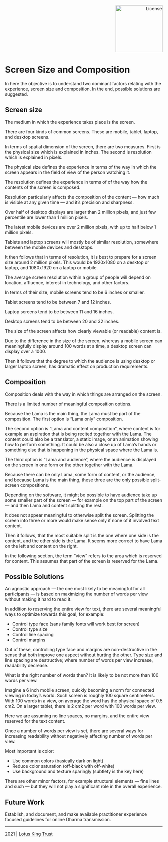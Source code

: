 <p align="right">
  
  <a href="https://mirrors.creativecommons.org/presskit/buttons/88x31/png/by-sa.png">
    <img width=150px src="https://upload.wikimedia.org/wikipedia/commons/thumb/1/12/Cc-by-nc-sa_icon.svg/1280px-Cc-by-nc-sa_icon.svg.png" alt="License">
  </a>
</p>


# Screen Size and Composition

In here the objective is to understand two dominant factors relating with the experience, screen size and composition. In the end, possible solutions are suggested.

## Screen size

The medium in which the experience takes place is the screen. 

There are four kinds of common screens. These are mobile, tablet, laptop, and desktop screens.

In terms of spatial dimension of the screen, there are two measures. First is the physical size which is explained in inches. The second is resolution which is explained in pixels. 

The physical size defines the experience in terms of the way in which the screen appears in the field of view of the person watching it. 

The resolution defines the experience in terms of of the way how the contents of the screen is composed. 

Resolution particularly affects the composition of the content — how much is visible at any given time — and it’s precision and sharpness.

Over half of desktop displays are larger than 2 million pixels, and just few percentile are lower than 1 million pixels. 

The latest mobile devices are over 2 million pixels, with up to half below 1 million pixels. 

Tablets and laptop screens will mostly be of similar resolution, somewhere between the mobile devices and desktops.

It then follows that in terms of resolution, it is best to prepare for a screen size around 2 million pixels. This would be 1920x1080 on a desktop or laptop, and 1080x1920 on a laptop or mobile. 

The average screen resolution within a group of people will depend on location, affluence, interest in technology, and other factors. 

In terms of their size, mobile screens tend to be 6 inches or smaller.

Tablet screens tend to be between 7 and 12 inches.

Laptop screens tend to be between 11 and 16 inches. 

Desktop screens tend to be between 20 and 32 inches.

The size of the screen affects how clearly viewable (or readable) content is.

Due to the difference in the size of the screen, whereas a mobile screen can meaningfully display around 100 words at a time, a desktop screen can display over a 1000. 

Then it follows that the degree to which the audience is using desktop or larger laptop screen, has dramatic effect on production requirements.

## Composition

Composition deals with the way in which things are arranged on the screen.

There is a limited number of meaningful composition options.

Because the Lama is the main thing, the Lama must be part of the composition. The first option is “Lama only” composition. 

The second option is “Lama and content composition”, where content is for example an aspiration that is being recited together with the Lama. The content could also be a translator, a static image, or an animation showing how to perform something. It could be also a close up of Lama’s hands or something else that is happening in the physical space where the Lama is.

The third option is “Lama and audience”, where the audience is displayed on the screen in one form or the other together with the Lama.

Because there can be only Lama, some form of content, or the audience, and because Lama is the main thing, these three are the only possible split-screen compositions. 

Depending on the software, it might be possible to have audience take up some smaller part of the screen — for example on the top part of the screen — and then Lama and content splitting the rest. 

It does not appear meaningful to otherwise split the screen. Splitting the screen into three or more would make sense only if none of it involved text content.

Then it follows, that the most suitable split is the one where one side is the content, and the other side is the Lama. It seems more correct to have Lama on the left and content on the right. 

In the following section, the term “view” refers to the area which is reserved for content. This assumes that part of the screen is reserved for the Lama.

## Possible Solutions

An agnostic approach — the one most likely to be meaningful for all participants — is based on maximizing the number of words per view without making it hard to read it. 

In addition to reserving the entire view for text, there are several meaningful ways to optimize towards this goal, for example:

- Control type face (sans family fonts will work best for screen)
- Control type size
- Control line spacing
- Control margins

Out of these, controlling type face and margins are non-destructive in the sense that both improve one aspect without hurting the other. Type size and line spacing are destructive; where number of words per view increase, readability decrease. 

What is the right number of words then? It is likely to be not more than 100 words per view.

Imagine a 6 inch mobile screen, quickly becoming a norm for connected viewing in today’s world. Such screen is roughly 100 square centimeters. With 100 words in a view, on average the word has the physical space of 0.5 cm2.  On a larger tablet, there is 2 cm2 per word with 100 words per view. 

Here we are assuming no line spaces, no margins, and the entire view reserved for the text content.

Once a number of words per view is set, there are several ways for increasing readability without negatively affecting number of words per view.

Most important is color: 

- Use common colors (basically dark on light)
- Reduce color saturation (off-black with off-white)
- Use background and texture sparingly (subtlety is the key here)

There are other minor factors, for example structural elements — fine lines and such — but they will not play a significant role in the overall experience.

## Future Work

Establish, and document, and make available practitioner experience focused guidelines for online Dharma transmission.

<hr>

2021 | [Lotus King Trust](https://lotuskingtrust.org)
